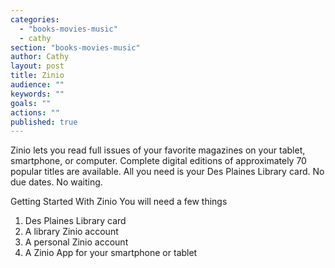 ```yaml
---
categories: 
  - "books-movies-music"
  - cathy
section: "books-movies-music"
author: Cathy
layout: post
title: Zinio
audience: ""
keywords: ""
goals: ""
actions: ""
published: true
---
```


Zinio lets you read full issues of your favorite magazines on your tablet, smartphone, or computer. Complete digital editions of approximately 70 popular titles are available. All you need is your Des Plaines Library card. No due dates. No waiting.

Getting Started With Zinio
You will need a few things

1. Des Plaines Library card
2. A library Zinio account
3. A personal Zinio account
4. A Zinio App for your smartphone or tablet